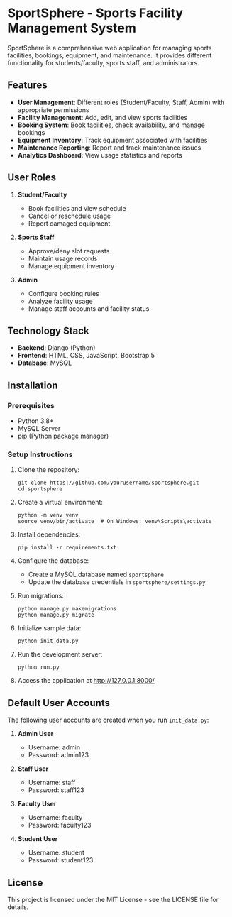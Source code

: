 # SportSphere - Sports Facility Management System

SportSphere is a comprehensive web application for managing sports facilities, bookings, equipment, and maintenance. It provides different functionality for students/faculty, sports staff, and administrators.

## Features

- **User Management**: Different roles (Student/Faculty, Staff, Admin) with appropriate permissions
- **Facility Management**: Add, edit, and view sports facilities
- **Booking System**: Book facilities, check availability, and manage bookings
- **Equipment Inventory**: Track equipment associated with facilities
- **Maintenance Reporting**: Report and track maintenance issues
- **Analytics Dashboard**: View usage statistics and reports

## User Roles

1. **Student/Faculty**
   - Book facilities and view schedule
   - Cancel or reschedule usage
   - Report damaged equipment

2. **Sports Staff**
   - Approve/deny slot requests
   - Maintain usage records
   - Manage equipment inventory

3. **Admin**
   - Configure booking rules
   - Analyze facility usage
   - Manage staff accounts and facility status

## Technology Stack

- **Backend**: Django (Python)
- **Frontend**: HTML, CSS, JavaScript, Bootstrap 5
- **Database**: MySQL

## Installation

### Prerequisites

- Python 3.8+
- MySQL Server
- pip (Python package manager)

### Setup Instructions

1. Clone the repository:
   ```
   git clone https://github.com/yourusername/sportsphere.git
   cd sportsphere
   ```

2. Create a virtual environment:
   ```
   python -m venv venv
   source venv/bin/activate  # On Windows: venv\Scripts\activate
   ```

3. Install dependencies:
   ```
   pip install -r requirements.txt
   ```

4. Configure the database:
   - Create a MySQL database named `sportsphere`
   - Update the database credentials in `sportsphere/settings.py` 

5. Run migrations:
   ```
   python manage.py makemigrations
   python manage.py migrate
   ```

6. Initialize sample data:
   ```
   python init_data.py
   ```

7. Run the development server:
   ```
   python run.py
   ```

8. Access the application at http://127.0.0.1:8000/

## Default User Accounts

The following user accounts are created when you run `init_data.py`:

1. **Admin User**
   - Username: admin
   - Password: admin123

2. **Staff User**
   - Username: staff
   - Password: staff123

3. **Faculty User**
   - Username: faculty
   - Password: faculty123

4. **Student User**
   - Username: student
   - Password: student123

## License

This project is licensed under the MIT License - see the LICENSE file for details.
